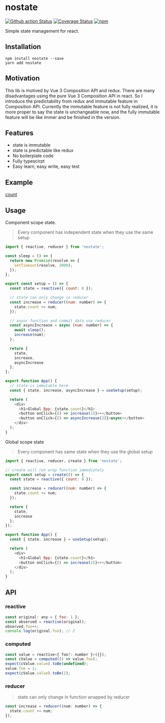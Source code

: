 # nostate
[![Github action Status](https://github.com/wangtao0101/nostate/workflows/build/badge.svg)](https://github.com/wangtao0101/nostate/actions)
[![Coverage Status](https://coveralls.io/repos/github/wangtao0101/nostate/badge.svg)](https://coveralls.io/github/wangtao0101/nostate)
[![npm](https://img.shields.io/npm/v/nostate.svg?label=)](https://www.npmjs.com/package/nostate)

Simple state management for react.

## Installation

```
npm install nostate --save
yarn add nostate
```

## Motivation

This lib is motived by Vue 3 Composition API and redux. There are many disadvantages using
the pure Vue 3 Composition API in react. So I introduce the predictability from redux and immutable
feature in Composition API.
Currently the immutable feature is not fully realized, it is more proper to say the state is unchangeable now, and the fully immutable feature will be like immer and be finished in the version.

## Features

- state is immutable
- state is predictable like redux
- No boilerplate code
- Fully typescirpt
- Easy learn, easy write, easy test

## Example

[count](https://codesandbox.io/s/bold-sanderson-cshtw)

## Usage

Component scope state.

> Every component has independent state when they use the same setup

```js
import { reactive, reducer } from 'nostate';

const sleep = () => {
  return new Promise(resolve => {
    setTimeout(resolve, 2000);
  });
};

export const setup = () => {
  const state = reactive({ count: 0 });

  // state can only change in reducer
  const increase = reducer((num: number) => {
    state.count += num;
  });

  // async function and commit data use reducer
  const asyncIncrease = async (num: number) => {
    await sleep();
    increase(num);
  };

  return {
    state,
    increase,
    asyncIncrease
  };
};

export function App() {
  // state is immutable here
  const { state, increase, asyncIncrease } = useSetup(setup);

  return (
    <div>
      <h1>Global Bpp: {state.count}</h1>
      <button onClick={() => increase(1)}>+</button>
      <button onClick={() => asyncIncrease(2)}>async+</button>
    </div>
  );
}
```

Global scope state

> Every component has same state when they use the global setup

```js
import { reactive, reducer, create } from 'nostate';

// create will run wrap function immediately
export const setup = create(() => {
  const state = reactive({ count: 0 });

  const increase = reducer((num: number) => {
    state.count += num;
  });

  return {
    state,
    increase
  };
});

export function App() {
  const { state, increase } = useSetup(setup);

  return (
    <div>
      <h1>Global Bpp: {state.count}</h1>
      <button onClick={() => increase(1)}>+</button>
    </div>
  );
}
```

## API

### reactive

```js
const original: any = { foo: 1 };
const observed = reactive(original);
observed.foo++;
console.log(original.foo); // 2
```

### computed

```js
const value = reactive<{ foo?: number }>({});
const cValue = computed(() => value.foo);
expect(cValue.value).toBe(undefined);
value.foo = 1;
expect(cValue.value).toBe(1);
```

### reducer

> state can only change in function wrapped by reducer

```js
const increase = reducer((num: number) => {
  state.count += num;
});
```

